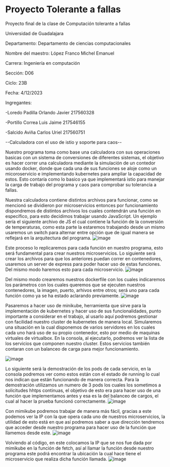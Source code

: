 # Proyecto Tolerante a fallas

Proyecto final de la clase de Computación tolerante a fallas 

Universidad de Guadalajara 

Departamento:  Departamento de ciencias computacionales

Nombre del maestro: López Franco Michel Emanuel

Carrera: Ingeniería en computación 

Sección: D06

Ciclo: 23B

Fecha: 4/12/2023

Ingregantes:

-Loredo Padilla Orlando Javier  217560328  

-Portillo Correa Luis Jaime   217546155

-Salcido Aviña Carlos Uriel     217560751



--Calculadora con el uso de istio y soporte para caos-- 

Nuestro programa toma como base una calculadora con sus operaciones basicas con un sistema de conversiones de diferentes sistemas, el objetivo es hacer correr una calculadora mediante la simulación de un contedor usando docker, donde que cada una de sus funciones se aloje como un micoroservicio e implementando kubernetes para ampliar la capacidad de estos. Esto contaría como lo basico ya que implementará istio para manejar la carga de trabajo del programa y caos para comprobar su tolerancia a fallas.


Nuestra calculadora contiene distintos archivos para funcionar, como se mencionó se dividieron por microservicios entonces por funcionamiento dispondremos de distintos archivos los cuales contendrán una función en específico, para esto decidimos trabajar usando JavaScript. Un ejemplo sería el siguiente archivo de JS el cual contiene la función de la conversión de temperaturas, como esta parte la estaremos trabajando desde un mismo usaremos un switch para alternar entre opción que de igual manera se reflejará en la arquitectura del programa.
![image](https://github.com/Orlando-Javier-Loredo-Padilla/Proyecto-Tolerante-a-fallas/assets/123122353/170aa849-a22f-4bfc-9f8c-3db35abbad0d)

Este proceso lo replicaremos para cada función en nuestro programa, esto será fundamental para crear nuestros microservicios. Lo siguiente será crear los archivos para que los anteriores puedan correr en contenedores, usaremos un server de express para poder hacer uso de estas funciones. Del mismo modo haremos esto para cada microservicio. 
![image](https://github.com/Orlando-Javier-Loredo-Padilla/Proyecto-Tolerante-a-fallas/assets/123122353/20fe5449-e64c-4415-b2f5-87a5448f3527)

Del mismo modo crearemos nuestros dockerfile con los cuales indicaremos los parámetros con los cuales queremos que se ejecuten nuestros contenedores, la imagen, puerto, arhivos entre otros; será uno para cada función como ya se ha estado aclarando previamente. 
![image](https://github.com/Orlando-Javier-Loredo-Padilla/Proyecto-Tolerante-a-fallas/assets/123122353/47658960-25e6-49c2-95cf-f8794240da68)


Pasaremos a hacer uso de minikube, herramienta que sirve para la implementación de kubernetes y hacer uso de sus funcionalidades, punto importante a considerar en el trabajo, al usarlo aquí podremos gestionar con facilidad nuestro cluster de kubernetes de manera local. Simularemos una situación en la cual disponemos de varios servidores en los cuales cada uno hará uso de su propio contenedor, esto por medio de maquinas virtuales de virtualbox. En la consola, al ejecutarlo, podremos ver la lista de los servicios que componen nuestro cluster. Estos servicios también contaran con un balanceo de carga para mejor funcionamiento. 

![image](https://github.com/Orlando-Javier-Loredo-Padilla/Proyecto-Tolerante-a-fallas/assets/123122353/7563ce5b-76f4-4594-ace4-c2342ee0bc30)

Lo siguiente será la demostración de los pods de cada servicio, en la consola podremos ver como estos están con el estado de running lo cual nos indican que están funcionando de manera correcta. Para la demostración utilizamos un numero de 3 pods los cuales los sometimos a solicitudes hhtps continuas, el objetivo de esto era para hacer uso de una función que implementamos antes y esa es la del balanceo de cargos, el cual al hacer la prueba funcionó correctamente. 
![image](https://github.com/Orlando-Javier-Loredo-Padilla/Proyecto-Tolerante-a-fallas/assets/123122353/e4f04070-6fc7-4917-9db3-5e9cbff6a7b9)

Con mimikube podremos trabajar de manera más fácil, gracias a este podemos ver la IP con la que opera cada uno de nuestros microservicios, la utilidad de esto está en que así podremos saber a que dirección tendremos que acceder desde nuestro programa para hacer uso de la función que llamemos desde este. 
![image](https://github.com/Orlando-Javier-Loredo-Padilla/Proyecto-Tolerante-a-fallas/assets/123122353/5cf34fe8-d12d-4425-98f4-42e7a0c88a67)

Volviendo al código, en este colocamos la IP que se nos fue dada por mimikube en la función de fetch, así al llamar la función desde nuestro programa este podrá encontrar la ubicación la cual hace tiene el microservicio que realiza dicha función llamada. 
![image](https://github.com/Orlando-Javier-Loredo-Padilla/Proyecto-Tolerante-a-fallas/assets/123122353/be4b71c2-396f-4be8-ac02-21b072384881)






